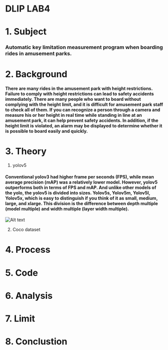 # DLIP LAB4

# 1. Subject
### Automatic key limitation measurement program when boarding rides in amusement parks.




# 2. Background
#### There are many rides in the amusement park with height restrictions. Failure to comply with height restrictions can lead to safety accidents immediately. There are many people who want to board without complying with the height limit, and it is difficult for amusement park staff to check all of them. If you can recognize a person through a camera and measure his or her height in real time while standing in line at an amusement park, it can help prevent safety accidents. In addition, if the height limit is violated, an alarm may be displayed to determine whether it is possible to board easily and quickly.


# 3. Theory
1. yolov5
#### Conventional yolov3 had higher frame per seconds (FPS), while mean average precision (mAP) was a relatively lower model. However, yolov5 outperforms both in terms of FPS and mAP. And unlike other models of the yolo, the yolov5 is divided into sizes.  Yolov5s, Yolov5m, Yolov5l, Yolov5x, which is easy to distinguish if you think of it as small, medium, large, and xlarge.  This division is the difference between depth multiple (model multiple) and width multiple (layer width multiple).
![Alt text](/path/to/img.jpg)

2. Coco dataset

# 4. Process

# 5. Code

# 6. Analysis

# 7. Limit

# 8. Conclustion
